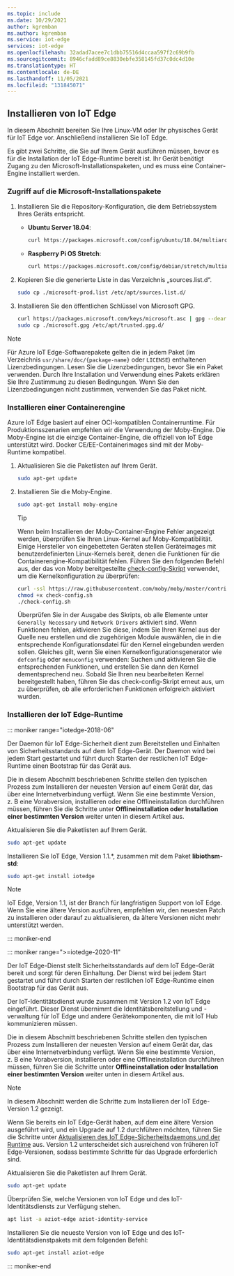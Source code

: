 ```yaml
---
ms.topic: include
ms.date: 10/29/2021
author: kgremban
ms.author: kgremban
ms.service: iot-edge
services: iot-edge
ms.openlocfilehash: 32adad7acee7c1dbb75516d4ccaa597f2c69b9fb
ms.sourcegitcommit: 8946cfadd89ce8830ebfe358145fd37c0dc4d10e
ms.translationtype: HT
ms.contentlocale: de-DE
ms.lasthandoff: 11/05/2021
ms.locfileid: "131845071"
---
```

## <a name="install-iot-edge"></a>Installieren von IoT Edge

In diesem Abschnitt bereiten Sie Ihre Linux-VM oder Ihr physisches Gerät für IoT Edge vor. Anschließend installieren Sie IoT Edge.

Es gibt zwei Schritte, die Sie auf Ihrem Gerät ausführen müssen, bevor es für die Installation der IoT Edge-Runtime bereit ist. Ihr Gerät benötigt Zugang zu den Microsoft-Installationspaketen, und es muss eine Container-Engine installiert werden.

### <a name="access-the-microsoft-installation-packages"></a>Zugriff auf die Microsoft-Installationspakete

1. Installieren Sie die Repository-Konfiguration, die dem Betriebssystem Ihres Geräts entspricht.

   * **Ubuntu Server 18.04**:

      ```bash
      curl https://packages.microsoft.com/config/ubuntu/18.04/multiarch/prod.list > ./microsoft-prod.list
      ```

   * **Raspberry Pi OS Stretch**:

      ```bash
      curl https://packages.microsoft.com/config/debian/stretch/multiarch/prod.list > ./microsoft-prod.list
      ```

1. Kopieren Sie die generierte Liste in das Verzeichnis „sources.list.d“.

   ```bash
   sudo cp ./microsoft-prod.list /etc/apt/sources.list.d/
   ```

1. Installieren Sie den öffentlichen Schlüssel von Microsoft GPG.

   ```bash
   curl https://packages.microsoft.com/keys/microsoft.asc | gpg --dearmor > microsoft.gpg
   sudo cp ./microsoft.gpg /etc/apt/trusted.gpg.d/
   ```

> [!NOTE]
> Für Azure IoT Edge-Softwarepakete gelten die in jedem Paket (im Verzeichnis `usr/share/doc/{package-name}` oder `LICENSE`) enthaltenen Lizenzbedingungen. Lesen Sie die Lizenzbedingungen, bevor Sie ein Paket verwenden. Durch Ihre Installation und Verwendung eines Pakets erklären Sie Ihre Zustimmung zu diesen Bedingungen. Wenn Sie den Lizenzbedingungen nicht zustimmen, verwenden Sie das Paket nicht.

### <a name="install-a-container-engine"></a>Installieren einer Containerengine

Azure IoT Edge basiert auf einer OCI-kompatiblen Containerruntime. Für Produktionsszenarien empfehlen wir die Verwendung der Moby-Engine. Die Moby-Engine ist die einzige Container-Engine, die offiziell von IoT Edge unterstützt wird. Docker CE/EE-Containerimages sind mit der Moby-Runtime kompatibel.

1. Aktualisieren Sie die Paketlisten auf Ihrem Gerät.

   ```bash
   sudo apt-get update
   ```

1. Installieren Sie die Moby-Engine.

   ```bash
   sudo apt-get install moby-engine
   ```

   > [!TIP]
   > Wenn beim Installieren der Moby-Container-Engine Fehler angezeigt werden, überprüfen Sie Ihren Linux-Kernel auf Moby-Kompatibilität. Einige Hersteller von eingebetteten Geräten stellen Geräteimages mit benutzerdefinierten Linux-Kernels bereit, denen die Funktionen für die Containerengine-Kompatibilität fehlen. Führen Sie den folgenden Befehl aus, der das von Moby bereitgestellte [check-config-Skript](https://github.com/moby/moby/blob/master/contrib/check-config.sh) verwendet, um die Kernelkonfiguration zu überprüfen:
   >
   >   ```bash
   >   curl -ssl https://raw.githubusercontent.com/moby/moby/master/contrib/check-config.sh -o check-config.sh
   >   chmod +x check-config.sh
   >   ./check-config.sh
   >   ```
   >
   > Überprüfen Sie in der Ausgabe des Skripts, ob alle Elemente unter `Generally Necessary` und `Network Drivers` aktiviert sind. Wenn Funktionen fehlen, aktivieren Sie diese, indem Sie Ihren Kernel aus der Quelle neu erstellen und die zugehörigen Module auswählen, die in die entsprechende Konfigurationsdatei für den Kernel eingebunden werden sollen. Gleiches gilt, wenn Sie einen Kernelkonfigurationsgenerator wie `defconfig` oder `menuconfig` verwenden: Suchen und aktivieren Sie die entsprechenden Funktionen, und erstellen Sie dann den Kernel dementsprechend neu. Sobald Sie Ihren neu bearbeiteten Kernel bereitgestellt haben, führen Sie das check-config-Skript erneut aus, um zu überprüfen, ob alle erforderlichen Funktionen erfolgreich aktiviert wurden.

### <a name="install-the-iot-edge-runtime"></a>Installieren der IoT Edge-Runtime

<!-- 1.1 -->
::: moniker range="iotedge-2018-06"

Der Daemon für IoT Edge-Sicherheit dient zum Bereitstellen und Einhalten von Sicherheitsstandards auf dem IoT Edge-Gerät. Der Daemon wird bei jedem Start gestartet und führt durch Starten der restlichen IoT Edge-Runtime einen Bootstrap für das Gerät aus.

Die in diesem Abschnitt beschriebenen Schritte stellen den typischen Prozess zum Installieren der neuesten Version auf einem Gerät dar, das über eine Internetverbindung verfügt. Wenn Sie eine bestimmte Version, z. B eine Vorabversion, installieren oder eine Offlineinstallation durchführen müssen, führen Sie die Schritte unter **Offlineinstallation oder Installation einer bestimmten Version** weiter unten in diesem Artikel aus.

Aktualisieren Sie die Paketlisten auf Ihrem Gerät.

   ```bash
   sudo apt-get update
   ```

Installieren Sie IoT Edge, Version 1.1.*, zusammen mit dem Paket **libiothsm-std**:

   ```bash
   sudo apt-get install iotedge
   ```

>[!NOTE]
>IoT Edge, Version 1.1, ist der Branch für langfristigen Support von IoT Edge. Wenn Sie eine ältere Version ausführen, empfehlen wir, den neuesten Patch zu installieren oder darauf zu aktualisieren, da ältere Versionen nicht mehr unterstützt werden.

<!-- end 1.1 -->
::: moniker-end

<!-- 1.2 -->
::: moniker range=">=iotedge-2020-11"

Der IoT Edge-Dienst stellt Sicherheitsstandards auf dem IoT Edge-Gerät bereit und sorgt für deren Einhaltung. Der Dienst wird bei jedem Start gestartet und führt durch Starten der restlichen IoT Edge-Runtime einen Bootstrap für das Gerät aus.

Der IoT-Identitätsdienst wurde zusammen mit Version 1.2 von IoT Edge eingeführt. Dieser Dienst übernimmt die Identitätsbereitstellung und -verwaltung für IoT Edge und andere Gerätekomponenten, die mit IoT Hub kommunizieren müssen.

Die in diesem Abschnitt beschriebenen Schritte stellen den typischen Prozess zum Installieren der neuesten Version auf einem Gerät dar, das über eine Internetverbindung verfügt. Wenn Sie eine bestimmte Version, z. B eine Vorabversion, installieren oder eine Offlineinstallation durchführen müssen, führen Sie die Schritte unter **Offlineinstallation oder Installation einer bestimmten Version** weiter unten in diesem Artikel aus.

>[!NOTE]
>In diesem Abschnitt werden die Schritte zum Installieren der IoT Edge-Version 1.2 gezeigt.
>
>Wenn Sie bereits ein IoT Edge-Gerät haben, auf dem eine ältere Version ausgeführt wird, und ein Upgrade auf 1.2 durchführen möchten, führen Sie die Schritte unter [Aktualisieren des IoT Edge-Sicherheitsdaemons und der Runtime](../articles/iot-edge/how-to-update-iot-edge.md) aus. Version 1.2 unterscheidet sich ausreichend von früheren IoT Edge-Versionen, sodass bestimmte Schritte für das Upgrade erforderlich sind.

Aktualisieren Sie die Paketlisten auf Ihrem Gerät.

   ```bash
   sudo apt-get update
   ```

Überprüfen Sie, welche Versionen von IoT Edge und des IoT-Identitätsdiensts zur Verfügung stehen.

   ```bash
   apt list -a aziot-edge aziot-identity-service
   ```

Installieren Sie die neueste Version von IoT Edge und des IoT-Identitätsdienstpakets mit dem folgenden Befehl:

   ```bash
   sudo apt-get install aziot-edge
   ```

<!-- end 1.2 -->
::: moniker-end
